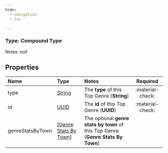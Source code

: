 ```yaml
---
hide:
  - navigation
  - toc

---
```


### Type: Compound Type


Notes: null


## Properties


| Name | Type | Notes | Required |
| :--- | :--- | :--- | :---: |
| type | [String](../../../../core-types/primitives/string.md) | The **type** of this Top Genre (**String**)  | :material-check: |
| id | [UUID](../../../../core-types/primitives/uuid.md) | The **id** of this Top Genre (**UUID**)  | :material-check: |
| genreStatsByTown | [[Genre Stats By Town]](genre-stats-by-town.md) | The optional **genre stats by town** of this Top Genre (**Genre Stats By Town**)  |  |
